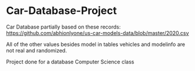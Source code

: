 # Car-Database-Project
Car Database partially based on these records: https://github.com/abhionlyone/us-car-models-data/blob/master/2020.csv

All of the other values besides model in tables vehicles and modelinfo are not real and randomized.

Project done for a database Computer Science class 
